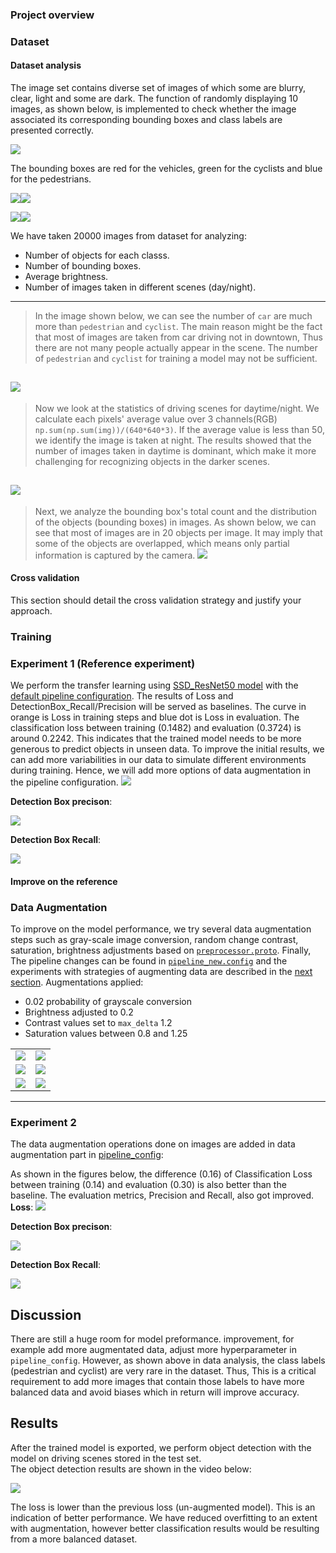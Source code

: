 ### Project overview

### Dataset

#### Dataset analysis

The image set contains diverse set of images of which some are blurry, clear, light and some are dark. The function of randomly displaying 10 images, as shown below, is implemented to check whether the image associated its corresponding bounding boxes and class labels are presented correctly.

![](https://raw.githubusercontent.com/lupaang/sdc/main/nd013-c1-vision-starter/images/display_imgs.png)

The bounding boxes are red for the vehicles, green for the cyclists and blue for the pedestrians.

[![](https://raw.githubusercontent.com/lupaang/sdc/main/nd013-c1-vision-starter/images/im_4.png)](https://raw.githubusercontent.com/lupaang/sdc/main/nd013-c1-vision-starter/images/im_4.png)[![](https://raw.githubusercontent.com/lupaang/sdc/main/nd013-c1-vision-starter/images/im_6.png)](https://raw.githubusercontent.com/lupaang/sdc/main/nd013-c1-vision-starter/images/im_6.png)

[![](https://raw.githubusercontent.com/lupaang/sdc/main/nd013-c1-vision-starter/images/im_8.png)](https://github.com/abhilash1910/nd013-c1-vision-starter-main/blob/master/images/img1.png)[![](https://raw.githubusercontent.com/lupaang/sdc/main/nd013-c1-vision-starter/images/im_1.png)](https://raw.githubusercontent.com/lupaang/sdc/main/nd013-c1-vision-starter/images/im_1.png)

We have taken 20000 images from dataset for analyzing: 
- Number of objects for each classs.
- Number of bounding boxes.
- Average brightness.
- Number of images taken in different scenes (day/night).
-----------
> In the image shown below, we can see the number of  `car`  are much more than  `pedestrian`  and  `cyclist`. The main reason might be the fact that most of images are taken from car driving not in downtown, Thus there are not many people actually appear in the scene. The number of  `pedestrian`  and  `cyclist`  for training a model may not be sufficient.

![](https://raw.githubusercontent.com/lupaang/sdc/main/nd013-c1-vision-starter/images/class_distribution.png)
-----------
> Now we look at the statistics of driving scenes for daytime/night. We calculate each  pixels' average value over 3 channels(RGB) `np.sum(np.sum(img))/(640*640*3)`. If the average value is less than 50, we identify the image is taken at night. The results showed that the number of images taken in daytime is dominant, which make it more challenging for recognizing objects in the darker scenes.

![](https://raw.githubusercontent.com/lupaang/sdc/main/nd013-c1-vision-starter/images/scences.png)
----------
> Next, we analyze the bounding box's total count and the distribution of the objects (bounding boxes) in images. As shown below, we can see that most of images are in 20 objects per image. It may imply that some of the objects are overlapped, which means only partial information is captured by the camera.
![](https://raw.githubusercontent.com/lupaang/sdc/main/nd013-c1-vision-starter/images/object_per_image.png)

#### Cross validation
This section should detail the cross validation strategy and justify your approach.

### Training

### Experiment 1 (Reference experiment)

We perform the transfer learning using [SSD_ResNet50 model](http://download.tensorflow.org/models/object_detection/tf2/20200711/ssd_resnet50_v1_fpn_640x640_coco17_tpu-8.tar.gz) with the [default pipeline configuration](https://github.com/lupaang/sdc/nd013-c1-vision-starter/experiments/experiment_1/pipeline_new.config). The results of Loss and DetectionBox_Recall/Precision will be served as baselines. The curve in orange is Loss in training steps and blue dot is Loss in evaluation. The classification loss between training (0.1482) and evaluation (0.3724) is around 0.2242. This indicates that the trained model needs to be more generous to predict objects in unseen data. To improve the initial results, we can add more variabilities in our data to simulate different environments during training. Hence, we will add more options of data augmentation in the pipeline configuration.
![](https://raw.githubusercontent.com/lupaang/sdc/main/nd013-c1-vision-starter/images/experiment_1/loss.png)

**Detection Box precison**: 

![](https://raw.githubusercontent.com/lupaang/sdc/main/nd013-c1-vision-starter/images/experiment_1/detectionBox_precision.png)

**Detection Box Recall**: 

![](https://raw.githubusercontent.com/lupaang/sdc/main/nd013-c1-vision-starter/images/experiment_1/detectionBox_recall.png)

#### Improve on the reference

### Data Augmentation

To improve on the model performance, we try several data augmentation steps such as gray-scale image conversion, random change contrast, saturation, brightness adjustments based on  [`preprocessor.proto`](https://github.com/tensorflow/models/blob/master/research/object_detection/protos/preprocessor.proto). Finally, The pipeline changes can be found in [`pipeline_new.config`](https://github.com/lupaang/sdc/blob/main/object_detection_urban_environment/experiments/experiment_2/pipeline_new.config) and the experiments with strategies of augmenting data are described in the [next section](#experiment-2). Augmentations applied:
-   0.02 probability of grayscale conversion
-   Brightness adjusted to 0.2
-   Contrast values set to `max_delta`  1.2
-  Saturation values between 0.8 and 1.25
    

|              ||
:-------------------------:|:-------------------------:
![](https://raw.githubusercontent.com/lupaang/sdc/main/nd013-c1-vision-starter/images/augmentated_imgs/augmented_img_1.png)  |  ![](https://raw.githubusercontent.com/lupaang/sdc/main/nd013-c1-vision-starter/images/augmentated_imgs/augmented_img_2.png)
![](https://raw.githubusercontent.com/lupaang/sdc/main/nd013-c1-vision-starter/images/augmentated_imgs/augmented_img_3.png)  |  ![](https://raw.githubusercontent.com/lupaang/sdc/main/nd013-c1-vision-starter/images/augmentated_imgs/augmented_img_4.png)
![](https://raw.githubusercontent.com/lupaang/sdc/main/nd013-c1-vision-starter/images/augmentated_imgs/augmented_img_5.png)  |  ![](https://raw.githubusercontent.com/lupaang/sdc/main/nd013-c1-vision-starter/images/augmentated_imgs/augmented_img_6.png)
----
### Experiment 2

The data augmentation operations done on images are added in data augmentation part in  [pipeline_config](https://github.com/lupaang/sdc/blob/main/nd013-c1-vision-starter/experiments/experiment_2/pipeline_new.config):

As shown in the figures below, the difference (0.16) of Classification Loss between training (0.14) and evaluation (0.30) is also better than the baseline. The evaluation metrics, Precision and Recall, also got improved.
**Loss**: 
![](https://raw.githubusercontent.com/lupaang/sdc/main/nd013-c1-vision-starter/images/experiment_2/loss.png)

**Detection Box precison**: 

![](https://raw.githubusercontent.com/lupaang/sdc/main/nd013-c1-vision-starter/images/experiment_2/detectionBox_precision.png)

**Detection Box Recall**: 

![](https://raw.githubusercontent.com/lupaang/sdc/main/nd013-c1-vision-starter/images/experiment_2/detectionBox_recall.png)


## Discussion

There are still a huge room for model preformance. improvement, for example add more augmentated data, adjust more hyperparameter in `pipeline_config`. However, as shown above in data analysis, the class labels (pedestrian and cyclist) are very rare in the dataset. Thus, This is a critical requirement to add more images that contain those labels to have more balanced data and avoid biases which in return will improve accuracy.


## Results

After the trained model is exported, we perform object detection with the model on driving scenes stored in the test set.  
The object detection results are shown in the video below:

[![](https://raw.githubusercontent.com/lupaang/sdc/main/nd013-c1-vision-starter/images/animation.gif)](https://github.com/lupaang/sdc/blob/main/nd013-c1-vision-starter/images/animation.gif)

The loss is lower than the previous loss (un-augmented model). This is an indication of better performance. We have reduced overfitting to an extent with augmentation, however better classification results would be resulting from a more balanced dataset.